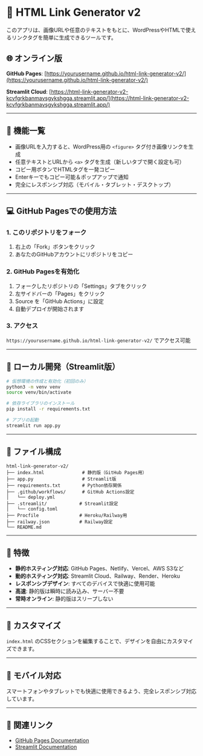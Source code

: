 # 🔗 HTML Link Generator v2

このアプリは、画像URLや任意のテキストをもとに、WordPressやHTMLで使えるリンクタグを簡単に生成できるツールです。

## 🌐 オンライン版

**GitHub Pages**: [https://yourusername.github.io/html-link-generator-v2/](https://yourusername.github.io/html-link-generator-v2/)

**Streamlit Cloud**: [https://html-link-generator-v2-kcvfgrkbanmavsgykshgga.streamlit.app/](https://html-link-generator-v2-kcvfgrkbanmavsgykshgga.streamlit.app/)

---

## 🚀 機能一覧

- 画像URLを入力すると、WordPress用の `<figure>` タグ付き画像リンクを生成
- 任意テキストとURLから `<a>` タグを生成（新しいタブで開く設定も可）
- コピー用ボタンでHTMLタグを一発コピー
- Enterキーでもコピー可能＆ポップアップで通知
- 完全にレスポンシブ対応（モバイル・タブレット・デスクトップ）

---

## 💻 GitHub Pagesでの使用方法

### 1. このリポジトリをフォーク
1. 右上の「Fork」ボタンをクリック
2. あなたのGitHubアカウントにリポジトリをコピー

### 2. GitHub Pagesを有効化
1. フォークしたリポジトリの「Settings」タブをクリック
2. 左サイドバーの「Pages」をクリック
3. Source を「GitHub Actions」に設定
4. 自動デプロイが開始されます

### 3. アクセス
`https://yourusername.github.io/html-link-generator-v2/` でアクセス可能

---

## 🔧 ローカル開発（Streamlit版）

```bash
# 仮想環境の作成と有効化（初回のみ）
python3 -m venv venv
source venv/bin/activate

# 依存ライブラリのインストール
pip install -r requirements.txt

# アプリの起動
streamlit run app.py
```

---

## 📁 ファイル構成

```
html-link-generator-v2/
├── index.html              # 静的版（GitHub Pages用）
├── app.py                  # Streamlit版
├── requirements.txt        # Python依存関係
├── .github/workflows/      # GitHub Actions設定
│   └── deploy.yml
├── .streamlit/            # Streamlit設定
│   └── config.toml
├── Procfile               # Heroku/Railway用
├── railway.json           # Railway設定
└── README.md
```

---

## 🌟 特徴

- **静的ホスティング対応**: GitHub Pages、Netlify、Vercel、AWS S3など
- **動的ホスティング対応**: Streamlit Cloud、Railway、Render、Heroku
- **レスポンシブデザイン**: すべてのデバイスで快適に使用可能
- **高速**: 静的版は瞬時に読み込み、サーバー不要
- **常時オンライン**: 静的版はスリープしない

---

## 🎨 カスタマイズ

`index.html` のCSSセクションを編集することで、デザインを自由にカスタマイズできます。

---

## 📱 モバイル対応

スマートフォンやタブレットでも快適に使用できるよう、完全レスポンシブ対応しています。

---

## 🔗 関連リンク

- [GitHub Pages Documentation](https://docs.github.com/en/pages)
- [Streamlit Documentation](https://docs.streamlit.io/)